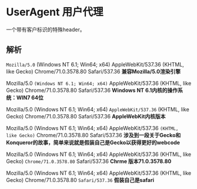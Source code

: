# UserAgent 用户代理

一个带有客户标识的特殊header。

## 解析

``Mozilla/5.0`` (Windows NT 6.1; Win64; x64) AppleWebKit/537.36 (KHTML, like Gecko) Chrome/71.0.3578.80 Safari/537.36
**兼容Mozilla/5.0渲染引擎**

Mozilla/5.0 ``(Windows NT 6.1; Win64; x64)`` AppleWebKit/537.36 (KHTML, like Gecko) Chrome/71.0.3578.80 Safari/537.36
**Windows NT 6.1内核的操作系统：WIN7 64位**

Mozilla/5.0 (Windows NT 6.1; Win64; x64) ``AppleWebKit/537.36`` (KHTML, like Gecko) Chrome/71.0.3578.80 Safari/537.36
**AppleWebKit内核版本**

Mozilla/5.0 (Windows NT 6.1; Win64; x64) AppleWebKit/537.36 ``(KHTML, like Gecko)`` Chrome/71.0.3578.80 Safari/537.36
**涉及到一段关于Gecko和Konqueror的故事，简单来说就是假装自己是Gecko以获得更好的webcode**

Mozilla/5.0 (Windows NT 6.1; Win64; x64) AppleWebKit/537.36 (KHTML, like Gecko) ``Chrome/71.0.3578.80`` Safari/537.36
**Chrme 版本71.0.3578.80**

Mozilla/5.0 (Windows NT 6.1; Win64; x64) AppleWebKit/537.36 (KHTML, like Gecko) Chrome/71.0.3578.80 ``Safari/537.36``
**假装自己是safari**




